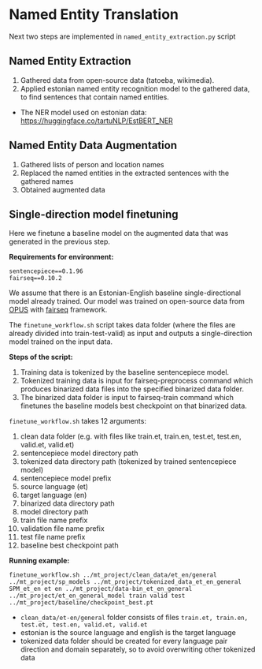 # Named Entity Translation

Next two steps are implemented in `named_entity_extraction.py` script

## Named Entity Extraction

1. Gathered data from open-source data (tatoeba, wikimedia). 
2. Applied estonian named entity recognition model to the gathered data, to find sentences that contain named entities. 
* The NER model used on estonian data: https://huggingface.co/tartuNLP/EstBERT_NER

## Named Entity Data Augmentation

1. Gathered lists of person and location names
2. Replaced the named entities in the extracted sentences with the gathered names
3. Obtained augmented data

## Single-direction model finetuning

Here we finetune a baseline model on the augmented data that was generated in the previous step.

**Requirements for environment:**
```
sentencepiece==0.1.96
fairseq==0.10.2
```

We assume that there is an Estonian-English baseline single-directional model already trained. Our model was trained on open-source data from [OPUS](https://opus.nlpl.eu/) with [fairseq](https://fairseq.readthedocs.io/en/latest/) framework.

The `finetune_workflow.sh` script takes data folder (where the files are already divided into train-test-valid) as input and outputs a single-direction model trained on the input data.

**Steps of the script:**

1. Training data is tokenized by the baseline sentencepiece model.
2. Tokenized training data is input for fairseq-preprocess command which produces binarized data files into the specified binarized data folder.
3. The binarized data folder is input to fairseq-train command which finetunes the baseline models best checkpoint on that binarized data.

`finetune_workflow.sh` takes 12 arguments:

1. clean data folder (e.g. with files like train.et, train.en, test.et, test.en, valid.et, valid.et)
2. sentencepiece model directory path
3. tokenized data directory path (tokenized by trained sentencepiece model)
4. sentencepiece model prefix
5. source language (et)
6. target language (en)
7. binarized data directory path
8. model directory path
9. train file name prefix
10. validation file name prefix
11. test file name prefix
12. baseline best checkpoint path

**Running example:**

```
finetune_workflow.sh ../mt_project/clean_data/et_en/general ../mt_project/sp_models ../mt_project/tokenized_data_et_en_general SPM_et_en et en ../mt_project/data-bin_et_en_general ../mt_project/et_en_general_model train valid test ../mt_project/baseline/checkpoint_best.pt
```

* `clean_data/et-en/general` folder consists of files `train.et, train.en, test.et, test.en, valid.et, valid.et`
* estonian is the source language and english is the target language
* tokenized data folder should be created for every language pair direction and domain separately, so to avoid overwriting other tokenized data
